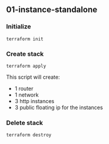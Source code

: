 ## 01-instance-standalone

### Initialize

```
terraform init
```

### Create stack

```
terraform apply
```

This script will create:
-   1 router
-   1 network
-   3 http instances
-   3 public floating ip for the instances

### Delete stack

```
terraform destroy
```
